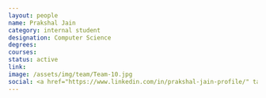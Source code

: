 ```yaml
---
layout: people
name: Prakshal Jain
category: internal student
designation: Computer Science
degrees: 
courses: 
status: active
link: 
image: /assets/img/team/Team-10.jpg
social: <a href="https://www.linkedin.com/in/prakshal-jain-profile/" target="_blank"><i class="icofont-linkedin"></i></a><a href="mailto:prakshal@buffalo.edu" target="_blank"><i class="icofont-email"></i></a>
---
```


